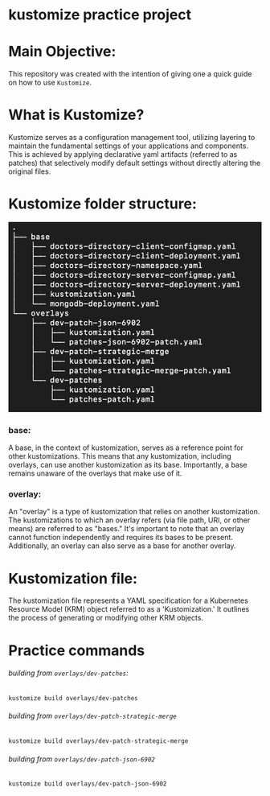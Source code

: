 # kustomize practice project

# Main Objective:

This repository was created with the intention of giving one a quick guide on how to use `Kustomize`.

# What is Kustomize?

Kustomize serves as a configuration management tool, utilizing layering to maintain the fundamental settings of your applications and components. This is achieved by applying declarative yaml artifacts (referred to as patches) that selectively modify default settings without directly altering the original files.

# Kustomize folder structure:

![Kustomize Folder Structure](https://github.com/TluwaniMS/kustomize-practice-project/blob/master/supporting-images/Screenshot%202023-08-04%20at%2012.13.28.png)

### base:

A base, in the context of kustomization, serves as a reference point for other kustomizations. This means that any kustomization, including overlays, can use another kustomization as its base. Importantly, a base remains unaware of the overlays that make use of it.


### overlay:

An "overlay" is a type of kustomization that relies on another kustomization. The kustomizations to which an overlay refers (via file path, URI, or other means) are referred to as "bases." It's important to note that an overlay cannot function independently and requires its bases to be present. Additionally, an overlay can also serve as a base for another overlay.

# Kustomization file:

The kustomization file represents a YAML specification for a Kubernetes Resource Model (KRM) object referred to as a 'Kustomization.' It outlines the process of generating or modifying other KRM objects.


# Practice commands

###### building from `overlays/dev-patches`:

```
kustomize build overlays/dev-patches
```

###### building from `overlays/dev-patch-strategic-merge`

```
kustomize build overlays/dev-patch-strategic-merge
```
###### building from `overlays/dev-patch-json-6902`

```
kustomize build overlays/dev-patch-json-6902
```
